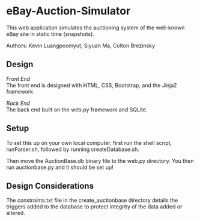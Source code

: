 # eBay-Auction-Simulator

This web application simulates the auctioning system of the well-known eBay site in static time (snapshots).

Authors: Kevin Luangpoomyut, Siyuan Ma, Colton Brezinsky

## Design

*Front End*\
The front end is designed with HTML, CSS, Bootstrap, and the Jinja2 framework.

*Back End*\
The back end built on the web.py framework and SQLite.

## Setup

To set this up on your own local computer, first run the shell script, runParser.sh, followed by running createDatabase.sh.

Then move the AuctionBase.db binary file to the web.py directory. You then run auctionbase.py and it should be set up!

## Design Considerations

The constraints.txt file in the create_auctionbase directory details the triggers added to the database to protect integrity of the data added or altered.
